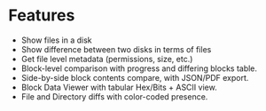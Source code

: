 # Features

- Show files in a disk
- Show difference between two disks in terms of files
- Get file level metadata (permissions, size, etc.)
- Block-level comparison with progress and differing blocks table.
- Side-by-side block contents compare, with JSON/PDF export.
- Block Data Viewer with tabular Hex/Bits + ASCII view.
- File and Directory diffs with color-coded presence.

